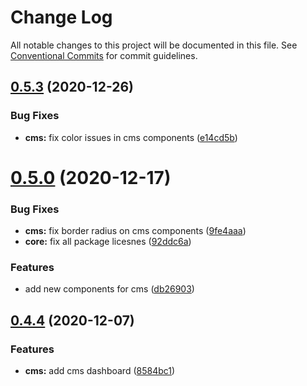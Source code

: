 # Change Log

All notable changes to this project will be documented in this file.
See [Conventional Commits](https://conventionalcommits.org) for commit guidelines.

## [0.5.3](https://github.com/tenseijs/tensei/compare/v0.5.2...v0.5.3) (2020-12-26)


### Bug Fixes

* **cms:** fix color issues in cms components ([e14cd5b](https://github.com/tenseijs/tensei/commit/e14cd5bc3487fdceca06da70a5506d52f5711ed1))





# [0.5.0](https://github.com/tenseijs/tensei/compare/v0.4.4...v0.5.0) (2020-12-17)


### Bug Fixes

* **cms:** fix border radius on cms components ([9fe4aaa](https://github.com/tenseijs/tensei/commit/9fe4aaa7c684b98923d158cea314b5000ebd5c0c))
* **core:** fix all package licesnes ([92ddc6a](https://github.com/tenseijs/tensei/commit/92ddc6a7ef0fa2e1397336147ec674974d89c1a8))


### Features

* add new components for cms ([db26903](https://github.com/tenseijs/tensei/commit/db26903d950acb69658e71f6dbd0c5d2f7264854))





## [0.4.4](https://github.com/tenseijs/tensei/compare/v0.4.3...v0.4.4) (2020-12-07)


### Features

* **cms:** add cms dashboard ([8584bc1](https://github.com/tenseijs/tensei/commit/8584bc137f0cd6e69e807baf59689d37c371ab10))
